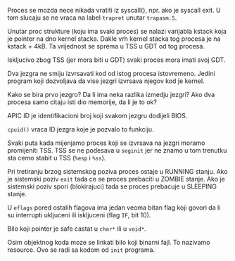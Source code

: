 Proces se mozda nece nikada vratiti iz syscall(), npr. ako je syscall exit.
U tom slucaju se ne vraca na label `trapret` unutar `trapasm.S`.

Unutar proc strukture (koju ima svaki proces) se nalazi varijabla kstack koja je pointer na dno kernel stacka.
Dakle vrh kernel stacka tog procesa je na kstack + 4kB.
Ta vrijednost se sprema u TSS u GDT od tog procesa.

Iskljucivo zbog TSS (jer mora biti u GDT) svaki proces mora imati svoj GDT.

Dva jezgra ne smiju izvrsavati kod od istog procesa istovremeno.
Jedini program koji dozvoljava da vise jezgri izvrsava njegov kod je kernel.


Kako se bira prvo jezgro? Da li ima neka razlika izmedju jezgri?
Ako dva procesa samo citaju isti dio memorije, da li je to ok?


APIC ID je identifikacioni broj koji svakom jezgru dodijeli BIOS.

`cpuid()` vraca ID jezgra koje je pozvalo to funkciju.

Svaki puta kada mijenjamo proces koji se izvrsava na jezgri moramo promijeniti TSS.
TSS se ne podesava u `seginit` jer ne znamo u tom trenutku sta cemo stabit u TSS (`%esp` i `%ss`).

Pri tretiranju brzog sistemskog poziva proces ostaje u RUNNING stanju.
Ako je sistemski poziv `exit` tada ce se proces prebaciti u ZOMBIE stanje.
Ako je sistemski poziv spori (blokirajuci) tada se proces prebacuje u SLEEPING stanje.

U `eflags` pored ostalih flagova ima jedan veoma bitan flag koji govori da li su interrupti ukljuceni ili iskljuceni (flag `IF`, bit 10).

Bilo koji pointer je safe castat u `char*` ili u `void*`.

Osim objektnog koda moze se linkati bilo koji binarni fajl. To nazivamo resource.
Ovo se radi sa kodom od `init` programa.
